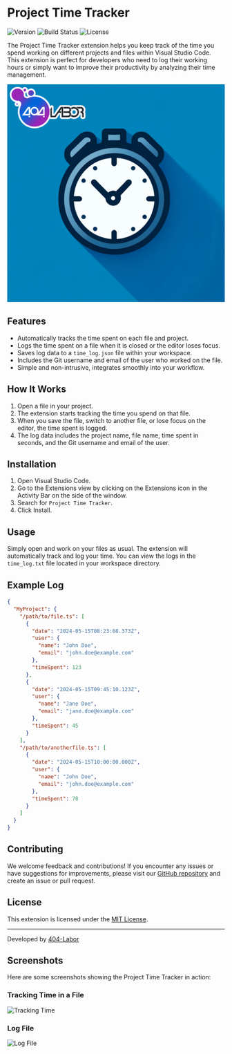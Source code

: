 # Project Time Tracker

![Version](https://img.shields.io/badge/version-1.0.0-blue.svg)
![Build Status](https://img.shields.io/badge/build-passing-brightgreen.svg)
![License](https://img.shields.io/badge/license-MIT-green.svg)

The Project Time Tracker extension helps you keep track of the time you spend working on different projects and files within Visual Studio Code. This extension is perfect for developers who need to log their working hours or simply want to improve their productivity by analyzing their time management.

![Project Time Tracker Icon](images/icon.png)

## Features

- Automatically tracks the time spent on each file and project.
- Logs the time spent on a file when it is closed or the editor loses focus.
- Saves log data to a `time_log.json` file within your workspace.
- Includes the Git username and email of the user who worked on the file.
- Simple and non-intrusive, integrates smoothly into your workflow.

## How It Works

1. Open a file in your project.
2. The extension starts tracking the time you spend on that file.
3. When you save the file, switch to another file, or lose focus on the editor, the time spent is logged.
4. The log data includes the project name, file name, time spent in seconds, and the Git username and email of the user.

## Installation

1. Open Visual Studio Code.
2. Go to the Extensions view by clicking on the Extensions icon in the Activity Bar on the side of the window.
3. Search for `Project Time Tracker`.
4. Click Install.

## Usage

Simply open and work on your files as usual. The extension will automatically track and log your time. You can view the logs in the `time_log.txt` file located in your workspace directory.

## Example Log

```json
{
  "MyProject": {
    "/path/to/file.ts": [
      {
        "date": "2024-05-15T08:23:08.373Z",
        "user": {
          "name": "John Doe",
          "email": "john.doe@example.com"
        },
        "timeSpent": 123
      },
      {
        "date": "2024-05-15T09:45:10.123Z",
        "user": {
          "name": "Jane Doe",
          "email": "jane.doe@example.com"
        },
        "timeSpent": 45
      }
    ],
    "/path/to/anotherfile.ts": [
      {
        "date": "2024-05-15T10:00:00.000Z",
        "user": {
          "name": "John Doe",
          "email": "john.doe@example.com"
        },
        "timeSpent": 78
      }
    ]
  }
}
```

## Contributing

We welcome feedback and contributions! If you encounter any issues or have suggestions for improvements, please visit our [GitHub repository](https://github.com/your-repo/project-time-tracker) and create an issue or pull request.

## License

This extension is licensed under the [MIT License](https://opensource.org/licenses/MIT).

---

Developed by [404-Labor](https://404-labor.com/)

## Screenshots

Here are some screenshots showing the Project Time Tracker in action:

### Tracking Time in a File

![Tracking Time](images/tracking-time.png)

### Log File

![Log File](images/log-file.png)
